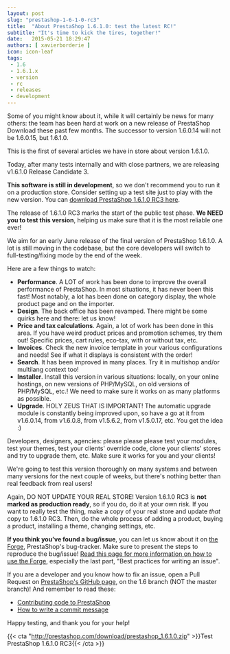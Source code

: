 ```yaml
---
layout: post
slug: "prestashop-1-6-1-0-rc3"
title:  "About PrestaShop 1.6.1.0: test the latest RC!"
subtitle: "It's time to kick the tires, together!"
date:   2015-05-21 18:29:47
authors: [ xavierborderie ]
icon: icon-leaf
tags:
 - 1.6
 - 1.6.1.x
 - version
 - rc
 - releases
 - development
---
```


Some of you might know about it, while it will certainly be news for many others: the team has been hard at work on a new release of PrestaShop Download these past few months. The successor to version 1.6.0.14 will not be 1.6.0.15, but 1.6.1.0.

This is the first of several articles we have in store about version 1.6.1.0.

Today, after many tests internally and with close partners, we are releasing v1.6.1.0 Release Candidate 3.

**This software is still in development**, so we don't recommend you to run it on a production store. Consider setting up a test site just to play with the new version. You can [download PrestaShop 1.6.1.0 RC3 here](http://prestashop.com/download/prestashop_1.6.1.0.zip).

The release of 1.6.1.0 RC3 marks the start of the public test phase. **We NEED you to test this version**, helping us make sure that it is the most reliable one ever!

We aim for an early June release of the final version of PrestaShop 1.6.1.0. A lot is still moving in the codebase, but the core developers will switch to full-testing/fixing mode by the end of the week.

Here are a few things to watch:

* **Performance**. A LOT of work has been done to improve the overall performance of PrestaShop. In most situations, it has never been this fast! Most notably, a lot has been done on category display, the whole product page and on the importer.
* **Design**. The back office has been revamped. There might be some quirks here and there: let us know!
* **Price and tax calculations**. Again, a lot of work has been done in this area. If you have weird product prices and promotion schemes, try them out! Specific prices, cart rules, eco-tax, with or without tax, etc.
* **Invoices**. Check the new invoice template in your various configurations and needs! See if what it displays is consistent with the order!
* **Search**. It has been improved in many places. Try it in multishop and/or multilang context too!
* **Installer**. Install this version in various situations: locally, on your online hostings, on new versions of PHP/MySQL, on old versions of PHP/MySQL, etc.! We need to make sure it works on as many platforms as possible.
* **Upgrade**. HOLY ZEUS THAT IS IMPORTANT! The automatic upgrade module is constantly being improved upon, so have a go at it from v1.6.0.14, from v1.6.0.8, from v1.5.6.2, from v1.5.0.17, etc. You get the idea :)

Developers, designers, agencies: please please please test your modules, test your themes, test your clients' override code, clone your clients' stores and try to upgrade them, etc. Make sure it works for you and your clients!

We're going to test this version thoroughly on many systems and between many versions for the next couple of weeks, but there's nothing better than real feedback from real users!

Again, DO NOT UPDATE YOUR REAL STORE! Version 1.6.1.0 RC3 is **not marked as production ready**, so if you do, do it at your own risk.
If you want to really test the thing, make a copy of your real store and update _that_ copy to 1.6.1.0 RC3. Then, do the whole process of adding a product, buying a product, installing a theme, changing settings, etc.

**If you think you’ve found a bug/issue**, you can let us know about it on [the Forge](http://forge.prestashop.com/), PrestaShop's bug-tracker. Make sure to present the steps to reproduce the bug/issue! [Read this page for more information on how to use the Forge](http://doc.prestashop.com/display/PS16/How+to+use+the+Forge+to+contribute+to+PrestaShop), especially the last part, "Best practices for writing an issue".

If you are a developer and you know how to fix an issue, open a Pull Request on [PrestaShop's GitHub page](https://github.com/prestashop/prestashop), on the 1.6 branch (NOT the master branch)! And remember to read these:

* [Contributing code to PrestaShop](http://doc.prestashop.com/display/PS16/Contributing+code+to+PrestaShop)
* [How to write a commit message](http://doc.prestashop.com/display/PS16/How+to+write+a+commit+message)

Happy testing, and thank you for your help!

{{< cta "http://prestashop.com/download/prestashop_1.6.1.0.zip" >}}Test PrestaShop 1.6.1.0 RC3{{< /cta >}}
